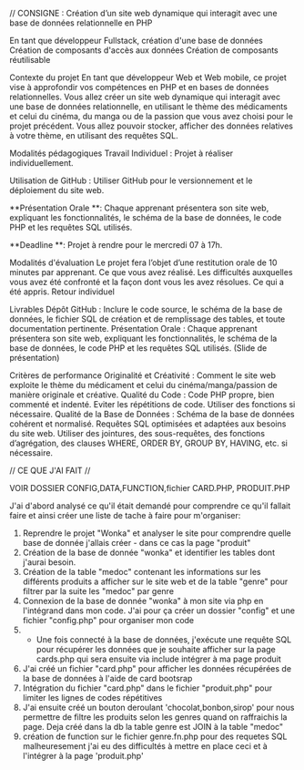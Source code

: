 // CONSIGNE : 
Création d’un site web dynamique qui interagit avec une base de données relationnelle en PHP

En tant que développeur Fullstack, création d'une base de données Création de composants d'accès aux données Création de composants réutilisable

Contexte du projet
En tant que développeur Web et Web mobile, ce projet vise à approfondir vos compétences en PHP et en bases de données relationnelles. Vous allez créer un site web dynamique qui interagit avec une base de données relationnelle, en utilisant le thème des médicaments et celui du cinéma, du manga ou de la passion que vous avez choisi pour le projet précédent. Vous allez pouvoir stocker, afficher des données relatives à votre thème, en utilisant des requêtes SQL.

Modalités pédagogiques
Travail Individuel : Projet à réaliser individuellement.

Utilisation de GitHub : Utiliser GitHub pour le versionnement et le déploiement du site web.

**Présentation Orale **: Chaque apprenant présentera son site web, expliquant les fonctionnalités, le schéma de la base de données, le code PHP et les requêtes SQL utilisés.

**Deadline **: Projet à rendre pour le mercredi 07 à 17h.

Modalités d'évaluation
Le projet fera l’objet d’une restitution orale de 10 minutes par apprenant. 
Ce que vous avez réalisé. 
Les difficultés auxquelles vous avez été confronté et la façon dont vous les avez résolues. 
Ce qui a été appris. 
Retour individuel

Livrables
Dépôt GitHub : Inclure le code source, le schéma de la base de données, le fichier SQL de création et de remplissage des tables, et toute documentation pertinente. 
Présentation Orale : Chaque apprenant présentera son site web, expliquant les fonctionnalités, le schéma de la base de données, le code PHP et les requêtes SQL utilisés. (Slide de présentation)

Critères de performance
Originalité et Créativité : Comment le site web exploite le thème du médicament et celui du cinéma/manga/passion de manière originale et créative. 
Qualité du Code : Code PHP propre, bien commenté et indenté. Eviter les répétitions de code. Utiliser des fonctions si nécessaire. Qualité de la Base de Données : Schéma de la base de données cohérent et normalisé. 
Requêtes SQL optimisées et adaptées aux besoins du site web. 
Utiliser des jointures, des sous-requêtes, des fonctions d’agrégation, des clauses WHERE, ORDER BY, GROUP BY, HAVING, etc. si nécessaire.

// CE QUE J'AI FAIT //

VOIR DOSSIER CONFIG,DATA,FUNCTION,fichier CARD.PHP, PRODUIT.PHP 

J'ai d'abord analysé ce qu'il était demandé pour comprendre ce qu'il fallait faire et ainsi créer une liste de tache à faire pour m'organiser: 

1) Reprendre le projet "Wonka" et analyser le site pour comprendre quelle base de donnée j'allais créer - dans ce cas la page "produit" 
2) Création de la base de donnée "wonka" et identifier les tables dont j'aurai besoin. 
3) Création de la table "medoc" contenant les informations sur les différents produits a afficher sur le site web et de la table "genre" pour filtrer par la suite les "medoc" par genre 
4) Connexion de la base de donnée "wonka" à mon site via php en l'intégrand dans mon code. 
J'ai pour ça créer un dossier "config" et une fichier "config.php" pour organiser mon code 
5) - Une fois connecté à la base de données, j'exécute une requête SQL pour récupérer les données que je souhaite afficher sur la page cards.php qui sera ensuite via include intégrer à ma page produit 
6) J'ai créé un fichier "card.php" pour afficher les données récupérées de la base de données à l'aide de card bootsrap 
7) Intégration du fichier "card.php" dans le fichier "produit.php" pour limiter les lignes de codes répétitives 
8) J'ai ensuite créé un bouton deroulant 'chocolat,bonbon,sirop' pour nous permettre de filtre les produits selon les genres quand on raffraichis la page. 
Deja créé dans la db la table genre est JOIN à la table "medoc" 
9) création de function sur le fichier genre.fn.php pour des requetes SQL malheuresement j'ai eu des difficultés à mettre en place ceci et à l'intégrer à la page 'produit.php' 

